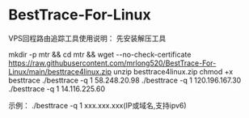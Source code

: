 # BestTrace-For-Linux
VPS回程路由追踪工具使用说明：
先安装解压工具

mkdir -p mtr && cd mtr && wget --no-check-certificate https://raw.githubusercontent.com/mrlong520/BestTrace-For-Linux/main/besttrace4linux.zip
unzip besttrace4linux.zip
chmod +x besttrace
./besttrace -q 1 58.248.20.98 
./besttrace -q 1 120.196.167.30
./besttrace -q 1 14.116.225.60

示例：
./besttrace -q 1 xxx.xxx.xxx(IP或域名,支持ipv6)
